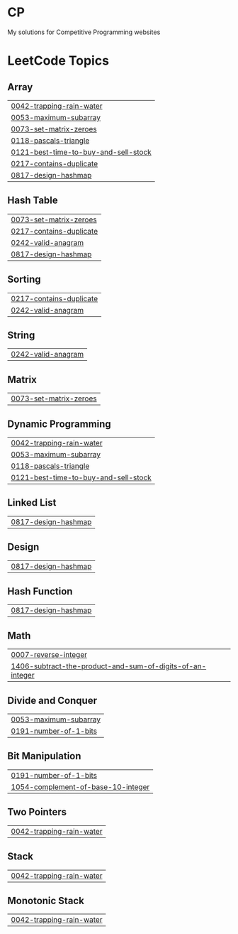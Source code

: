 # CP
 My solutions for Competitive Programming websites

<!---LeetCode Topics Start-->
# LeetCode Topics
## Array
|  |
| ------- |
| [0042-trapping-rain-water](https://github.com/bakisama/CP/tree/master/0042-trapping-rain-water) |
| [0053-maximum-subarray](https://github.com/bakisama/CP/tree/master/0053-maximum-subarray) |
| [0073-set-matrix-zeroes](https://github.com/bakisama/CP/tree/master/0073-set-matrix-zeroes) |
| [0118-pascals-triangle](https://github.com/bakisama/CP/tree/master/0118-pascals-triangle) |
| [0121-best-time-to-buy-and-sell-stock](https://github.com/bakisama/CP/tree/master/0121-best-time-to-buy-and-sell-stock) |
| [0217-contains-duplicate](https://github.com/bakisama/CP/tree/master/0217-contains-duplicate) |
| [0817-design-hashmap](https://github.com/bakisama/CP/tree/master/0817-design-hashmap) |
## Hash Table
|  |
| ------- |
| [0073-set-matrix-zeroes](https://github.com/bakisama/CP/tree/master/0073-set-matrix-zeroes) |
| [0217-contains-duplicate](https://github.com/bakisama/CP/tree/master/0217-contains-duplicate) |
| [0242-valid-anagram](https://github.com/bakisama/CP/tree/master/0242-valid-anagram) |
| [0817-design-hashmap](https://github.com/bakisama/CP/tree/master/0817-design-hashmap) |
## Sorting
|  |
| ------- |
| [0217-contains-duplicate](https://github.com/bakisama/CP/tree/master/0217-contains-duplicate) |
| [0242-valid-anagram](https://github.com/bakisama/CP/tree/master/0242-valid-anagram) |
## String
|  |
| ------- |
| [0242-valid-anagram](https://github.com/bakisama/CP/tree/master/0242-valid-anagram) |
## Matrix
|  |
| ------- |
| [0073-set-matrix-zeroes](https://github.com/bakisama/CP/tree/master/0073-set-matrix-zeroes) |
## Dynamic Programming
|  |
| ------- |
| [0042-trapping-rain-water](https://github.com/bakisama/CP/tree/master/0042-trapping-rain-water) |
| [0053-maximum-subarray](https://github.com/bakisama/CP/tree/master/0053-maximum-subarray) |
| [0118-pascals-triangle](https://github.com/bakisama/CP/tree/master/0118-pascals-triangle) |
| [0121-best-time-to-buy-and-sell-stock](https://github.com/bakisama/CP/tree/master/0121-best-time-to-buy-and-sell-stock) |
## Linked List
|  |
| ------- |
| [0817-design-hashmap](https://github.com/bakisama/CP/tree/master/0817-design-hashmap) |
## Design
|  |
| ------- |
| [0817-design-hashmap](https://github.com/bakisama/CP/tree/master/0817-design-hashmap) |
## Hash Function
|  |
| ------- |
| [0817-design-hashmap](https://github.com/bakisama/CP/tree/master/0817-design-hashmap) |
## Math
|  |
| ------- |
| [0007-reverse-integer](https://github.com/bakisama/CP/tree/master/0007-reverse-integer) |
| [1406-subtract-the-product-and-sum-of-digits-of-an-integer](https://github.com/bakisama/CP/tree/master/1406-subtract-the-product-and-sum-of-digits-of-an-integer) |
## Divide and Conquer
|  |
| ------- |
| [0053-maximum-subarray](https://github.com/bakisama/CP/tree/master/0053-maximum-subarray) |
| [0191-number-of-1-bits](https://github.com/bakisama/CP/tree/master/0191-number-of-1-bits) |
## Bit Manipulation
|  |
| ------- |
| [0191-number-of-1-bits](https://github.com/bakisama/CP/tree/master/0191-number-of-1-bits) |
| [1054-complement-of-base-10-integer](https://github.com/bakisama/CP/tree/master/1054-complement-of-base-10-integer) |
## Two Pointers
|  |
| ------- |
| [0042-trapping-rain-water](https://github.com/bakisama/CP/tree/master/0042-trapping-rain-water) |
## Stack
|  |
| ------- |
| [0042-trapping-rain-water](https://github.com/bakisama/CP/tree/master/0042-trapping-rain-water) |
## Monotonic Stack
|  |
| ------- |
| [0042-trapping-rain-water](https://github.com/bakisama/CP/tree/master/0042-trapping-rain-water) |
<!---LeetCode Topics End-->